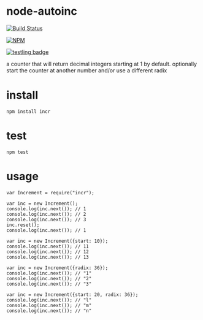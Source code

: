 # node-autoinc

[![Build Status](https://travis-ci.org/tphummel/node-incr.png)](https://travis-ci.org/tphummel/node-incr)

[![NPM](https://nodei.co/npm/incr.png?downloads=true)](https://nodei.co/npm/incr/)

[![testling badge](https://ci.testling.com/tphummel/node-incr.png)](https://ci.testling.com/tphummel/node-incr)

a counter that will return decimal integers starting at 1 by default. optionally start the counter at another number and/or use a different radix

# install

    npm install incr

# test

    npm test

# usage

    var Increment = require("incr");

    var inc = new Increment();
    console.log(inc.next()); // 1
    console.log(inc.next()); // 2
    console.log(inc.next()); // 3
    inc.reset();
    console.log(inc.next()); // 1

    var inc = new Increment({start: 10});
    console.log(inc.next()); // 11
    console.log(inc.next()); // 12
    console.log(inc.next()); // 13

    var inc = new Increment({radix: 36});
    console.log(inc.next()); // "1"
    console.log(inc.next()); // "2"
    console.log(inc.next()); // "3"

    var inc = new Increment({start: 20, radix: 36});
    console.log(inc.next()); // "l"
    console.log(inc.next()); // "m"
    console.log(inc.next()); // "n"
